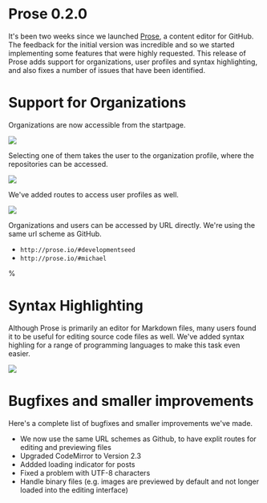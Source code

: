 # Prose 0.2.0

It's been two weeks since we launched [Prose](http://developmentseed.org/blog/2012/june/25/prose-a-content-editor-for-github/), a content editor for GitHub. The feedback for the initial version was incredible and so we started implementing some features that were highly requested. This release of Prose adds support for organizations, user profiles and syntax highlighting, and also fixes a number of issues that have been identified.

# Support for Organizations

Organizations are now accessible from the startpage. 

![](http://f.cl.ly/items/1M1B0r100k2l1u25163i/organizations.png)

Selecting one of them takes the user to the organization profile, where the repositories can be accessed.

![](http://f.cl.ly/items/1j0i1Q3V1E1b3T3G1E0Q/organization-profile.png)

We've added routes to access user profiles as well. 

![](http://f.cl.ly/items/0M1P2z280X0X01023W32/user-profile.png)

Organizations and users can be accessed by URL directly. We're using the same url scheme as GitHub.

- `http://prose.io/#developmentseed`
- `http://prose.io/#michael`


% 
# Syntax Highlighting

Although Prose is primarily an editor for Markdown files, many users found it to be useful for editing source code files as well. We've added syntax highling for a range of programming languages to make this task even easier.

![](http://f.cl.ly/items/3l1h3R0E2R311L3a3341/syntax-highlighting.png)


# Bugfixes and smaller improvements

Here's a complete list of bugfixes and smaller improvements we've made.

- We now use the same URL schemes as Github, to have explit routes for editing and previewing files
- Upgraded CodeMirror to Version 2.3
- Addded loading indicator for posts
- Fixed a problem with UTF-8 characters
- Handle binary files (e.g. images are previewed by default and not longer loaded into the editing interface)